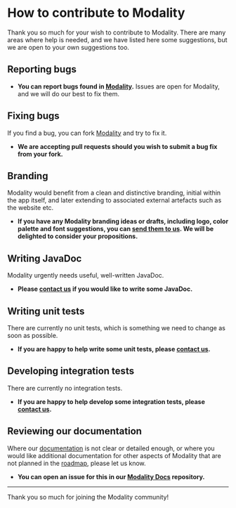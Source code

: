 # How to contribute to Modality

Thank you so much for your wish to contribute to Modality. There are many areas where help is needed, and we have listed here some suggestions, but we are open to your own suggestions too.


## Reporting bugs

- **You can report bugs found in [Modality][modality-repo].** Issues are open for Modality, and we will do our best to fix them.


## Fixing bugs

If you find a bug, you can fork [Modality](https://github.com/mongoose-project/modality) and try to fix it.

- **We are accepting pull requests should you wish to submit a bug fix from your fork.**


## Branding

Modality would benefit from a clean and distinctive branding, initial within the app itself, and later extending to associated external artefacts such as the website etc.

- **If you have any Modality branding ideas or drafts, including logo, color palette and font suggestions, you can [send them to us][modality-contactus]. We will be delighted to consider your propositions.**


## Writing JavaDoc

Modality urgently needs useful, well-written JavaDoc.

- **Please [contact us][modality-contactus] if you would like to write some JavaDoc.**


## Writing unit tests

There are currently no unit tests, which is something we need to change as soon as possible.

- **If you are happy to help write some unit tests, please [contact us][modality-contactus].**


## Developing integration tests

There are currently no integration tests. 

- **If you are happy to help develop some integration tests, please [contact us][modality-contactus].**


## Reviewing our documentation

Where our [documentation](https://docs.modality-project.org) is not clear or detailed enough, or where you would like additional documentation for other aspects of Modality that are not planned in the [roadmap](ROADMAP.md), please let us know.

- **You can open an issue for this in our [Modality Docs](https://github.com/webfx-project/modality-docs) repository.**


***


Thank you so much for joining the Modality community!

[modality-repo]: https://github.com/mongoose-project/modality
[modality-contactus]: mailto:maintainer@modality-project.org
